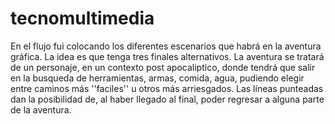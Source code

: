 # tecnomultimedia

En el flujo fui colocando los diferentes escenarios que habrá en la aventura gráfica. La idea es que tenga tres finales alternativos. 
La aventura se tratará de un personaje, en un contexto post apocaliptico, donde tendrá que salir en la busqueda de herramientas, armas, comida, agua, pudiendo elegir entre caminos más ''faciles'' u otros más arriesgados. 
Las líneas punteadas dan la posibilidad de, al haber llegado al final, poder regresar a alguna parte de la aventura.
